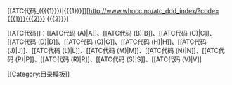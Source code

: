 [[ATC代码_({{{1}}})|{{{1}}}]]<span class="reflink plainlinksneverexpand">[http://www.whocc.no/atc_ddd_index/?code={{{1}}}{{{2}}} {{{2}}}]</span><noinclude>

[[ATC代码]]：[[ATC代码 (A)|A]]、[[ATC代码 (B)|B]]、[[ATC代码 (C)|C]]、[[ATC代码 (D)|D]]、[[ATC代码 (G)|G]]、[[ATC代码 (H)|H]]、[[ATC代码 (J)|J]]、[[ATC代码 (L)|L]]、[[ATC代码 (M)|M]]、[[ATC代码 (N)|N]]、[[ATC代码 (P)|P]]、[[ATC代码 (R)|R]]、[[ATC代码 (S)|S]]、[[ATC代码 (V)|V]]<noinclude>

[[Category:目录模板]]
</noinclude>